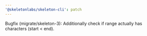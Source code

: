 ```yaml
---
'@skeletonlabs/skeleton-cli': patch
---
```


Bugfix (migrate/skeleton-3): Additionally check if range actually has characters (start < end).
